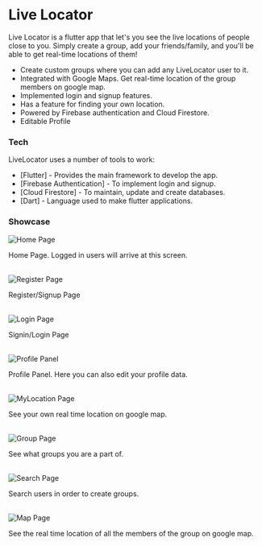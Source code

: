 # Live Locator

Live Locator is a flutter app that let's you see the live locations of people close to you. Simply create a group, add your friends/family, and you'll be able to get real-time locations of them!

  - Create custom groups where you can add any LiveLocator user to it.
  - Integrated with Google Maps. Get real-time location of the group members on google map.
  - Implemented login and signup features.
  - Has a feature for finding your own location.
  - Powered by Firebase authentication and Cloud Firestore.
  - Editable Profile

### Tech

LiveLocator uses a number of tools to work:

* [Flutter] - Provides the main framework to develop the app.
* [Firebase Authentication] - To implement login and signup.
* [Cloud Firestore] - To maintain, update and create databases.
* [Dart] - Language used to make flutter applications.

### Showcase

![Home Page](https://i.imgur.com/Z2ey16O.png)

Home Page. Logged in users will arrive at this screen.<br /><br />



![Register Page](https://i.imgur.com/VU41wO5.png)

Register/Signup Page<br /><br />



![Login Page](https://i.imgur.com/JkRGfMf.png)

Signin/Login Page<br /><br />



![Profile Panel](https://i.imgur.com/9M8A43m.png)

Profile Panel. Here you can also edit your profile data.<br /><br />



![MyLocation Page](https://i.imgur.com/vCC6Q9s.png)

See your own real time location on google map.<br /><br />



![Group Page](https://i.imgur.com/GHzTFWC.png)

See what groups you are a part of.<br /><br />



![Search Page](https://i.imgur.com/qoC2zmN.png)

Search users in order to create groups.<br /><br />



![Map Page](https://i.imgur.com/uOBxBKt.png)

See the real time location of all the members of the group on google map.<br /><br />
